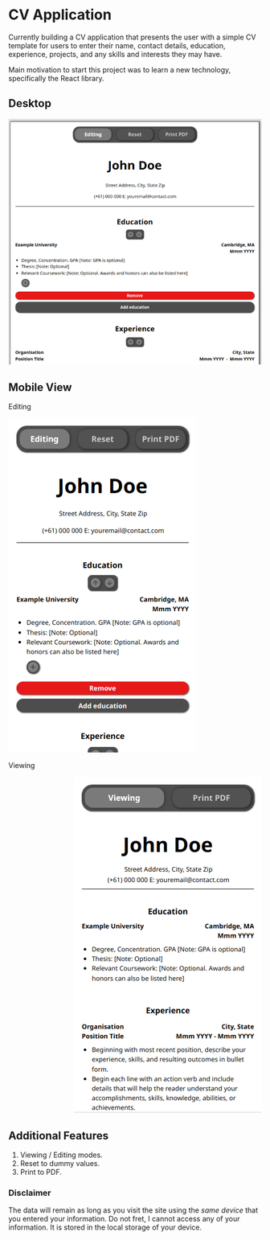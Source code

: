 # CV Application

Currently building a CV application that presents the user with a simple CV template for users to enter their name, contact details, education, experience, projects, and any skills and interests they may have.

Main motivation to start this project was to learn a new technology, specifically the React library.

## Desktop

<p align="center">
    <img src="./src/assets/desktop.png">
</p>

## Mobile View

Editing

<p align="left">
    <img src="./src/assets/mvp1.png">
</p>

Viewing

<p align="right">
    <img src="./src/assets/mvp2.png">
</p>

## Additional Features

1. Viewing / Editing modes.
1. Reset to dummy values.
1. Print to PDF.

### Disclaimer

The data will remain as long as you visit the site using the _same device_ that you entered your information.
Do not fret, I cannot access any of your information. It is stored in the local storage of your device.
